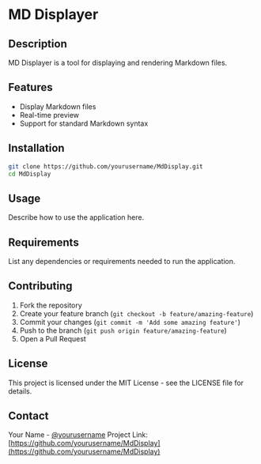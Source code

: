 # MD Displayer

## Description
MD Displayer is a tool for displaying and rendering Markdown files.

## Features
- Display Markdown files
- Real-time preview
- Support for standard Markdown syntax

## Installation
```bash
git clone https://github.com/yourusername/MdDisplay.git
cd MdDisplay
```

## Usage
Describe how to use the application here.

## Requirements
List any dependencies or requirements needed to run the application.

## Contributing
1. Fork the repository
2. Create your feature branch (`git checkout -b feature/amazing-feature`)
3. Commit your changes (`git commit -m 'Add some amazing feature'`)
4. Push to the branch (`git push origin feature/amazing-feature`)
5. Open a Pull Request

## License
This project is licensed under the MIT License - see the LICENSE file for details.

## Contact
Your Name - [@yourusername](https://twitter.com/yourusername)
Project Link: [https://github.com/yourusername/MdDisplay](https://github.com/yourusername/MdDisplay)
